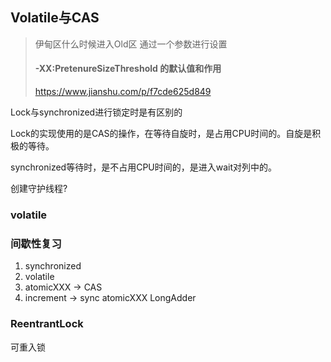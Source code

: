 ## Volatile与CAS

> 伊甸区什么时候进入Old区  通过一个参数进行设置
>
> #### -XX:PretenureSizeThreshold 的默认值和作用
>
> https://www.jianshu.com/p/f7cde625d849

Lock与synchronized进行锁定时是有区别的

Lock的实现使用的是CAS的操作，在等待自旋时，是占用CPU时间的。自旋是积极的等待。

synchronized等待时，是不占用CPU时间的，是进入wait对列中的。



创建守护线程?



### volatile







### 间歇性复习

1. synchronized
2. volatile
3. atomicXXX -> CAS
4. increment -> sync atomicXXX LongAdder





### ReentrantLock

可重入锁




























































